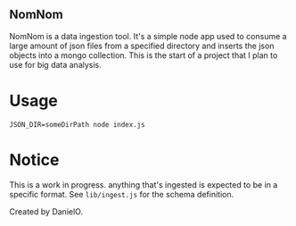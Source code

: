 NomNom
------

NomNom is a data ingestion tool. It's a simple node app used to consume a large
amount of json files from a specified directory and inserts the json objects
into a mongo collection. This is the start of a project that I plan to use for
big data analysis.

Usage
=====

`JSON_DIR=someDirPath node index.js`

Notice
======

This is a work in progress. anything that's ingested is expected to be in a
specific format. See `lib/ingest.js` for the schema definition.

Created by DanielO.
